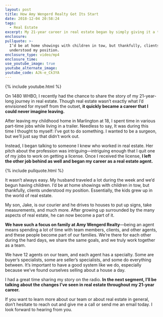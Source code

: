 ```yaml
---
layout: post
title: How Amy Wengerd Realty Got Its Start
date: 2018-12-04 20:58:24
tags:
  - Real Estate
excerpt: My 21-year career in real estate began by simply giving it a try.
enclosure:
pullquote: >-
  I’d be at home showings with children in tow, but thankfully, clients
  understood my position.
enclosure_type: video/mp4
enclosure_time:
use_youtube_image: true
youtube_alternate_image:
youtube_code: AJk-e_Ck3YA
---
```


{% include youtube.html %}

On 1480 WHBO, I recently had the chance to share the story of my 21-year-long journey in real estate. Though real estate wasn’t exactly what I’d envisioned for myself from the outset, **it quickly became a career that I could never imagine leaving.**

After leaving my childhood home in Marlington at 18, I spent time in various part-time jobs while living in a trailer. Needless to say, It was during this time I thought to myself: I’ve got to do something. I wanted to be a surgeon, but we’ll just say that didn’t work out.

Instead, I began talking to someone I knew who worked in real estate. Her pitch about the profession was intriguing—intriguing enough that I quit one of my jobs to work on getting a license. Once I received the license, **I left the other job behind as well and began my career as a real estate agent.**

{% include pullquote.html %}

It wasn’t always easy. My husband traveled a lot during the week and we’d begun having children. I’d be at home showings with children in tow, but thankfully, clients understood my position. Essentially, the kids grew up in the world of real estate.

My son, Jake, is our courier and he drives to houses to put up signs, take measurements, and much more. After growing up surrounded by the many aspects of real estate, he can now become a part of it.

**We have such a focus on family at Amy Wengerd Realty**—being an agent means spending a lot of time with team members, clients, and other agents, and these people become part of our families. We’re there for each other during the hard days, we share the same goals, and we truly work together as a team.

We have 12 agents on our team, and each agent has a specialty. Some are buyer’s specialists, some are seller’s specialists, and some do everything between. It’s important to have a good system like we do, especially because we’ve found ourselves selling about a house a day.

I had a great time sharing my story on the radio. **In the next segment, I’ll be talking about the changes I’ve seen in real estate throughout my 21-year career.**

If you want to learn more about our team or about real estate in general, don’t hesitate to reach out and give me a call or send me an email today. I look forward to hearing from you.

&nbsp;